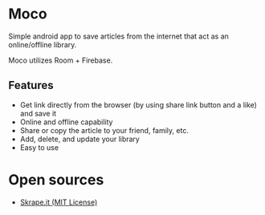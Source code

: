 # Moco
Simple android app to save articles from the internet that act as an online/offline library.

Moco utilizes Room + Firebase.

## Features
- Get link directly from the browser (by using share link button and a like) and save it
- Online and offline capability
- Share or copy the article to your friend, family, etc.
- Add, delete, and update your library
- Easy to use

# Open sources
- [Skrape.it (MIT License)](https://github.com/skrapeit/skrape.it) 
